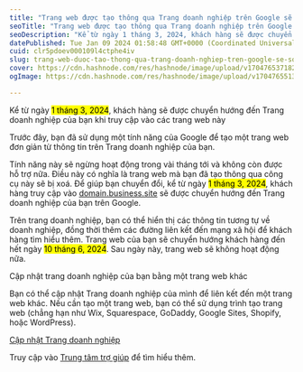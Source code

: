 ```yaml
---
title: "Trang web được tạo thông qua Trang doanh nghiệp trên Google sẽ sớm bị xoá"
seoTitle: "Trang web được tạo thông qua Trang doanh nghiệp trên Google sẽ sớm bị"
seoDescription: "Kể từ ngày 1 tháng 3, 2024, khách hàng sẽ được chuyển hướng đến Trang doanh nghiệp của bạn khi truy cập vào các trang web này"
datePublished: Tue Jan 09 2024 01:58:48 GMT+0000 (Coordinated Universal Time)
cuid: clr5pdoev000109l4ctphe4iv
slug: trang-web-duoc-tao-thong-qua-trang-doanh-nghiep-tren-google-se-som-bi-xoa
cover: https://cdn.hashnode.com/res/hashnode/image/upload/v1704765371828/df8c09f4-c056-41b0-90d0-afaa3001dffd.png
ogImage: https://cdn.hashnode.com/res/hashnode/image/upload/v1704765513057/1de981a7-0e6f-4c11-8b23-7970081bb06c.png

---
```


Kể từ ngày <mark>1 tháng 3, 2024</mark>, khách hàng sẽ được chuyển hướng đến Trang doanh nghiệp của bạn khi truy cập vào các trang web này

Trước đây, bạn đã sử dụng một tính năng của Google để tạo một trang web đơn giản từ thông tin trên Trang doanh nghiệp của bạn.

Tính năng này sẽ ngừng hoạt động trong vài tháng tới và không còn được hỗ trợ nữa. Điều này có nghĩa là trang web mà bạn đã tạo thông qua công cụ này sẽ bị xoá. Để giúp bạn chuyển đổi, kể từ ngày <mark>1 tháng 3, 2024</mark>, khách hàng truy cập vào [domain.business.site](http://eplusdev.business.site) sẽ được chuyển hướng đến Trang doanh nghiệp của bạn trên Google.

Trên trang doanh nghiệp, bạn có thể hiển thị các thông tin tương tự về doanh nghiệp, đồng thời thêm các đường liên kết đến mạng xã hội để khách hàng tìm hiểu thêm. Trang web của bạn sẽ chuyển hướng khách hàng đến hết ngày <mark>10 tháng 6, 2024</mark>. Sau ngày này, trang web sẽ không hoạt động nữa.

Cập nhật trang doanh nghiệp của bạn bằng một trang web khác

Bạn có thể cập nhật Trang doanh nghiệp của mình để liên kết đến một trang web khác. Nếu cần tạo một trang web, bạn có thể sử dụng trình tạo trang web (chẳng hạn như Wix, Squarespace, GoDaddy, Google Sites, Shopify, hoặc WordPress).

[Cập nhật Trang doanh nghiệp](https://business.google.com)

Truy cập vào [Trung tâm trợ giúp](https://notifications.google.com/g/p/ANiao5rVj6fZASv7Z2TQUYzG8Ft9Du5OieRGKHpJ-PF2JTbyhSj8gYoDUCxOA5ltZ6ricN8G5DgYT_wMPqh1KRD0G1luP5LvcZ73TxkPbQrN_T2YeKepS1z9PyjfFeBFQXuE9MlwP4a19rZuTaj9EeZ0UgOznOtreqZRp21dHjALhVy7aGtqxltjGHs9uoq6-5uEPBgu2F1gWFfmsP76l9JM-CxgB6CwwuyhZBnD-CwuUcDSpxDmFDyarcVedTGFc3B3xDDiF54) để tìm hiểu thêm.